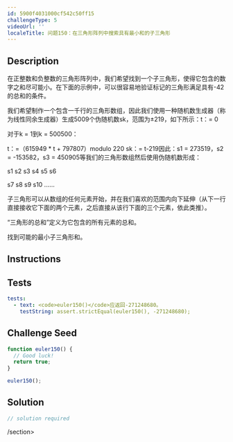 ```yaml
---
id: 5900f4031000cf542c50ff15
challengeType: 5
videoUrl: ''
localeTitle: 问题150：在三角形阵列中搜索具有最小和的子三角形
---
```


## Description
<section id="description">在正整数和负整数的三角形阵列中，我们希望找到一个子三角形，使得它包含的数字之和尽可能小。在下面的示例中，可以很容易地验证标记的三角形满足具有-42的总和的条件。 <p>我们希望制作一个包含一千行的三角形数组，因此我们使用一种随机数生成器（称为线性同余生成器）生成5009个伪随机数sk，范围为±219，如下所示：t：= 0 </p><p>对于k = 1到k = 500500： </p><p> t：=（615949 * t + 797807）modulo 220 sk：= t-219因此：s1 = 273519，s2 = -153582，s3 = 450905等我们的三角形数组然后使用伪随机数形成： </p><p> s1 s2 s3 s4 s5 s6 </p><p> s7 s8 s9 s10 ...... </p><p>子三角形可以从数组的任何元素开始，并在我们喜欢的范围内向下延伸（从下一行直接接收它下面的两个元素，之后直接从该行下面的三个元素，依此类推）。 </p><p> “三角形的总和”定义为它包含的所有元素的总和。 </p><p>找到可能的最小子三角形和。 </p></section>

## Instructions
<section id="instructions">
</section>

## Tests
<section id='tests'>

```yml
tests:
  - text: <code>euler150()</code>应返回-271248680。
    testString: assert.strictEqual(euler150(), -271248680);

```

</section>

## Challenge Seed
<section id='challengeSeed'>

<div id='js-seed'>

```js
function euler150() {
  // Good luck!
  return true;
}

euler150();

```

</div>



</section>

## Solution
<section id='solution'>

```js
// solution required
```

/section>
